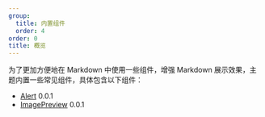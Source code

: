 ```yaml
---
group:
  title: 内置组件
  order: 4
order: 0
title: 概览
---
```


为了更加方便地在 Markdown 中使用一些组件，增强 Markdown 展示效果，主题内置一些常见组件，具体包含以下组件：

- [Alert](./builtins-alert.zh-CN.md) <Badge>0.0.1</Badge>
- [ImagePreview](./builtins-image-preview.zh-CN.md) <Badge>0.0.1</Badge>
